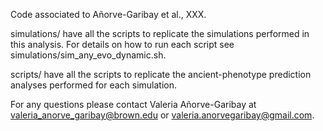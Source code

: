 Code associated to Añorve-Garibay et al., XXX.

simulations/ have all the scripts to replicate the simulations performed in this analysis. For details on how to run each script see simulations/sim_any_evo_dynamic.sh.

scripts/ have all the scripts to replicate the ancient-phenotype prediction analyses performed for each simulation.

For any questions please contact Valeria Añorve-Garibay at valeria_anorve_garibay@brown.edu or valeria.anorvegaribay@gmail.com.
